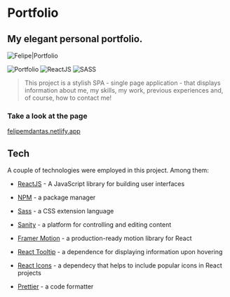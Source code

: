 # Portfolio

## My elegant personal portfolio.

![Felipe|Portfolio](https://img.shields.io/badge/FelipeMDantas-Portfolio-white)

<p>

![Portfolio](https://img.shields.io/badge/Portfolio-%23000000.svg?style=for-the-badge&logo=firefox&logoColor=#FF7139)
![ReactJS](https://img.shields.io/badge/react-%2320232a.svg?style=for-the-badge&logo=react&logoColor=%2361DAFB)
![SASS](https://img.shields.io/badge/SASS-hotpink.svg?style=for-the-badge&logo=SASS&logoColor=white)

> This project is a stylish SPA - single page application - that displays information about me, my skills, my work, previous experiences and, of course, how to contact me!

### Take a look at the page

[felipemdantas.netlify.app]

## Tech

A couple of technologies were employed in this project. Among them:

- [ReactJS] - A JavaScript library for building user interfaces
- [NPM] - a package manager
- [Sass] - a CSS extension language
- [Sanity] - a platform for controlling and editing content
- [Framer Motion] - a production-ready motion library for React
- [React Tooltip] - a dependence for displaying information upon hovering
- [React Icons] - a dependecy that helps to include popular icons in React projects
- [Prettier] - a code formatter

  [felipemdantas.netlify.app]: https://felipemdantas.netlify.app/
  [reactjs]: https://reactjs.org/
  [npm]: https://www.npmjs.com/
  [sass]: https://sass-lang.com/
  [sanity]: https://www.sanity.io/
  [framer motion]: https://www.framer.com/motion/
  [react tooltip]: https://github.com/wwayne/react-tooltip
  [react icons]: https://react-icons.github.io/react-icons/
  [prettier]: https://prettier.io/
